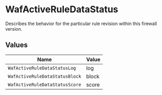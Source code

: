 # WafActiveRuleDataStatus

Describes the behavior for the particular rule revision within this firewall version.


## Values

| Name                           | Value                          |
| ------------------------------ | ------------------------------ |
| `WafActiveRuleDataStatusLog`   | log                            |
| `WafActiveRuleDataStatusBlock` | block                          |
| `WafActiveRuleDataStatusScore` | score                          |
